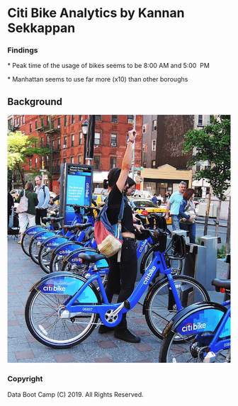 # Citi Bike Analytics by Kannan Sekkappan

### Findings

* Peak time of the usage of bikes seems to be 8:00 AM and 5:00  PM 

* Manhattan seems to use far more (x10) than other boroughs

## Background

![Citi-Bikes](Images/citi-bike-station-bikes.jpg)


### Copyright

Data Boot Camp (C) 2019. All Rights Reserved.
